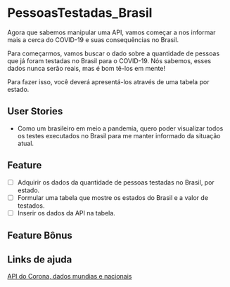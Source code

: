 # PessoasTestadas_Brasil
Agora que sabemos manipular uma API, vamos começar a nos informar mais a cerca do COVID-19 e suas consequências no Brasil.

Para começarmos, vamos buscar o dado sobre a quantidade de pessoas que já foram testadas no Brasil para o COVID-19. Nós sabemos, esses dados nunca serão reais, mas é bom tê-los em mente!

Para fazer isso, você deverá apresentá-los através de uma tabela por estado.

## User Stories
* Como um brasileiro em meio a pandemia, quero poder visualizar todos os testes executados no  Brasil  para me manter informado da situação atual.

## Feature
-   [ ] Adquirir os dados da quantidade de pessoas testadas no Brasil, por estado.
-   [ ] Formular uma tabela que mostre os estados do Brasil e a valor de testados.
-   [ ] Inserir os dados da API na tabela.

## Feature Bônus

## Links de ajuda
[API do Corona, dados mundias e nacionais](https://github.com/devarthurribeiro/covid19-brazil-api)
